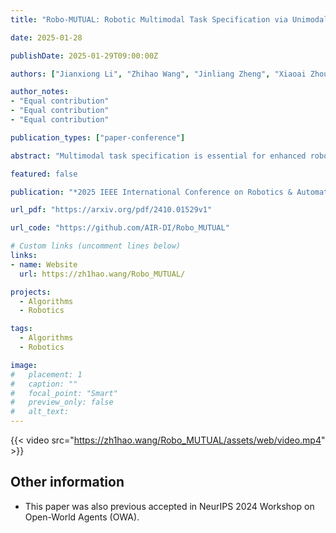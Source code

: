 ```yaml
---
title: "Robo-MUTUAL: Robotic Multimodal Task Specification via Unimodal Learning"

date: 2025-01-28

publishDate: 2025-01-29T09:00:00Z

authors: ["Jianxiong Li", "Zhihao Wang", "Jinliang Zheng", "Xiaoai Zhou", "Guanming Wang", "Guanglu Song", "Yu Liu", "Jingjing Liu", "Ya-Qin Zhang", "Junzhi Yu", "Xianyuan Zhan"]

author_notes:
- "Equal contribution"
- "Equal contribution"
- "Equal contribution"

publication_types: ["paper-conference"]

abstract: "Multimodal task specification is essential for enhanced robotic performance, where Cross-modality Alignment enables the robot to holistically understand complex task instructions. Directly annotating multimodal instructions for model training proves impractical, due to the sparsity of paired multimodal data. In this study, we demonstrate that by leveraging unimodal instructions abundant in real data, we can effectively teach robots to learn multimodal task specifications. First, we endow the robot with strong Cross-modality Alignment capabilities, by pretraining a robotic multimodal encoder using extensive out-of-domain data. Then, we employ two Collapse and Corrupt operations to further bridge the remaining modality gap in the learned multimodal representation. This approach projects different modalities of identical task goal as interchangeable representations, thus enabling accurate robotic operations within a well-aligned multimodal latent space. Evaluation across more than 130 tasks and 4000 evaluations on both simulated LIBERO benchmark and real robot platforms showcases the superior capabilities of our proposed framework, demonstrating significant advantage in overcoming data constraints in robotic learning."

featured: false

publication: "*2025 IEEE International Conference on Robotics & Automation (ICRA 2025)*"

url_pdf: "https://arxiv.org/pdf/2410.01529v1"

url_code: "https://github.com/AIR-DI/Robo_MUTUAL"

# Custom links (uncomment lines below)
links:
- name: Website
  url: https://zh1hao.wang/Robo_MUTUAL/

projects: 
  - Algorithms  
  - Robotics

tags:
  - Algorithms
  - Robotics

image:
#   placement: 1
#   caption: ""
#   focal_point: "Smart"
#   preview_only: false
#   alt_text:
---
```

{{< video src="https://zh1hao.wang/Robo_MUTUAL/assets/web/video.mp4" >}}

## **Other information**
- This paper was also previous accepted in NeurIPS 2024 Workshop on Open-World Agents (OWA).
